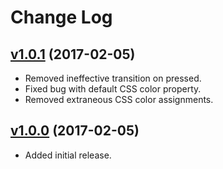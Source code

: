# Change Log

## [v1.0.1](https://github.com/arsnebula/nebula-icon-button/releases/tag/v1.0.1) (2017-02-05)

- Removed ineffective transition on pressed.
- Fixed bug with default CSS color property.
- Removed extraneous CSS color assignments.

## [v1.0.0](https://github.com/arsnebula/nebula-icon-button/releases/tag/v1.0.0) (2017-02-05)

- Added initial release.